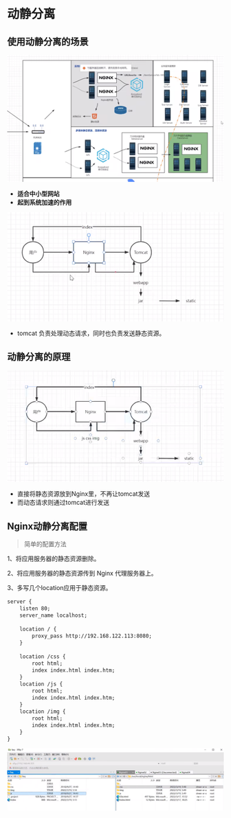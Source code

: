# 动静分离



## 使用动静分离的场景

![image-20220523005023585](https://raw.githubusercontent.com/lqyspace/mypic/master/PicBed/202205230050719.png)

- **适合中小型网站**
- **起到系统加速的作用**

![image-20220523005310341](https://raw.githubusercontent.com/lqyspace/mypic/master/PicBed/202205230053416.png)

- tomcat 负责处理动态请求，同时也负责发送静态资源。



## 动静分离的原理

![image-20220523005424178](https://raw.githubusercontent.com/lqyspace/mypic/master/PicBed/202205230054264.png)

- 直接将静态资源放到Nginx里，不再让tomcat发送
- 而动态请求则通过tomcat进行发送



## Nginx动静分离配置

> 简单的配置方法

1、将应用服务器的静态资源删除。

2、将应用服务器的静态资源传到 Nginx 代理服务器上。

3、多写几个location应用于静态资源。

```
server {
	listen 80;
	server_name localhost;
	
	location / {
		proxy_pass http://192.168.122.113:8080;
	}
	
	location /css {
		root html;
		index index.html index.htm;
	}
	location /js {
		root html;
		index index.html index.htm;
	}
	location /img {
		root html;
		index index.html index.htm;
	}
}
```

![image-20220523011003232](https://raw.githubusercontent.com/lqyspace/mypic/master/PicBed/202205230110315.png)